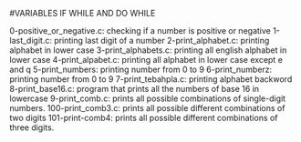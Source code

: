 #VARIABLES IF WHILE AND DO WHILE


0-positive_or_negative.c: checking if a number is positive or negative
1-last_digit.c: printing last digit of a number
2-print_alphabet.c: printing alphabet in lower case
3-print_alphabets.c: printing all english alphabet in lower case
4-print_alpabet.c: printing all alphabet in lower case except e and q
5-print_numbers: printing number from 0 to 9
6-print_numberz: printing number from 0 to 9
7-print_tebahpla.c: printing alphabet backword
8-print_base16.c: program that prints all the numbers of base 16 in lowercase
9-print_comb.c: prints all possible combinations of single-digit numbers.
100-print_comb3.c: prints all possible different combinations of two digits
101-print-comb4: prints all possible different combinations of three digits.
